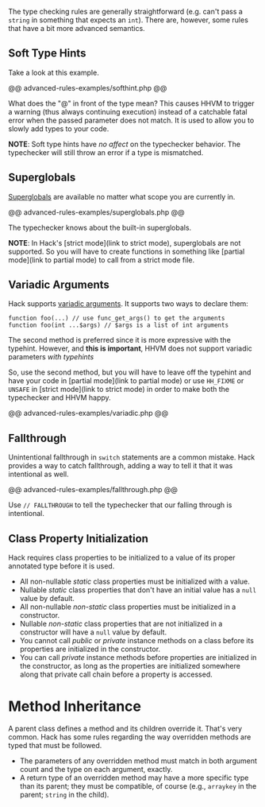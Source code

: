 The type checking rules are generally straightforward (e.g. can't pass a `string` in something that expects an `int`). There are, however, some rules that have a bit more advanced semantics.

## Soft Type Hints

Take a look at this example.

@@ advanced-rules-examples/softhint.php @@

What does the "@" in front of the type mean? This causes HHVM to trigger a warning (thus always continuing execution) instead of a catchable fatal error when the passed parameter does not match. It is used to allow you to slowly add types to your code.

**NOTE**: Soft type hints have *no affect* on the typechecker behavior. The typechecker will still throw an error if a type is mismatched.

## Superglobals

[Superglobals](http://php.net/manual/en/language.variables.superglobals.php) are available no matter what scope you are currently in. 

@@ advanced-rules-examples/superglobals.php @@

The typechecker knows about the built-in superglobals.

**NOTE**: In Hack's [strict mode](link to strict mode), superglobals are not supported. So you will have to create functions in something like [partial mode](link to partial mode) to call from a strict mode file.

## Variadic Arguments

Hack supports [variadic arguments](http://php.net/manual/en/migration56.new-features.php). It supports two ways to declare them:

```
function foo(...) // use func_get_args() to get the arguments
function foo(int ...$args) // $args is a list of int arguments
```

The second method is preferred since it is more expressive with the typehint. However, and **this is important**, HHVM does not support variadic parameters *with typehints*

So, use the second method, but you will have to leave off the typehint and have your code in [partial mode](link to partial mode) or use `HH_FIXME` or `UNSAFE` in [strict mode](link to strict mode) in order to make both the
typechecker and HHVM happy.

@@ advanced-rules-examples/variadic.php @@

## Fallthrough

Unintentional fallthrough in `switch` statements are a common mistake. Hack provides a way to catch fallthrough, adding a way to tell it that it was intentional as well.

@@ advanced-rules-examples/fallthrough.php @@

Use `// FALLTHROUGH` to tell the typechecker that our falling through is intentional.

## Class Property Initialization

Hack requires class properties to be initialized to a value of its proper annotated type before it is used.

- All non-nullable *static* class properties must be initialized with a value.
- Nullable *static* class properties that don't have an initial value has a `null` value by default.
- All non-nullable *non-static* class properties must be initialized in a constructor.
- Nullable *non-static* class properties that are not initialized in a constructor will have a `null` value by default.
- You cannot call *public* or *private* instance methods on a class before its properties are initialized in the constructor.
- You can call *private* instance methods before properties are initialized in the constructor, as long as the properties are initialized somewhere along that private call chain before a property is accessed.

# Method Inheritance

A parent class defines a method and its children override it. That's very common. Hack has some rules regarding the way overridden methods are typed that must be followed.

- The parameters of any overridden method must match in both argument count and the type on each argument, exactly. 
- A return type of an overridden method may have a more specific type than its parent; they must be compatible, of course (e.g., `arraykey` in the parent; `string` in the child).
